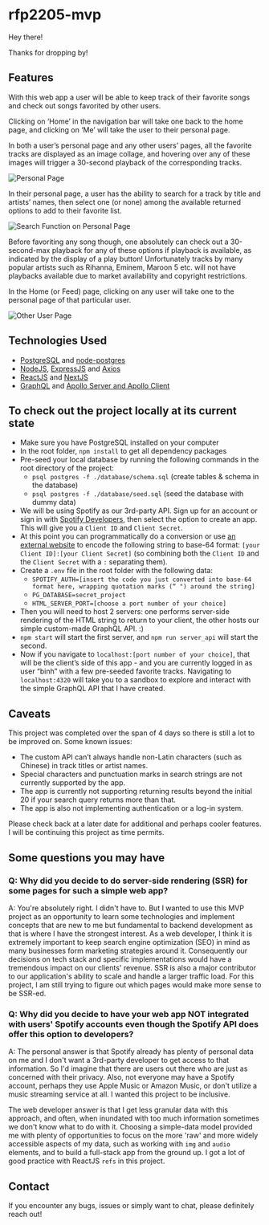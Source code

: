 # rfp2205-mvp
Hey there!

Thanks for dropping by!

## Features
With this web app a user will be able to keep track of their favorite songs and check out songs favorited by other users.

Clicking on ‘Home’ in the navigation bar will take one back to the home page, and clicking on ‘Me’ will take the user to their personal page. 

In both a user’s personal page and any other users’ pages, all the favorite tracks are displayed as an image collage, and hovering over any of these images will trigger a 30-second playback of the corresponding tracks.

![Personal Page](https://i.imgur.com/cHSrMHj.png)

In their personal page, a user has the ability to search for a track by title and artists’ names, then select one (or none) among the available returned options to add to their favorite list.

![Search Function on Personal Page](https://i.imgur.com/sRuSDc7.png)

Before favoriting any song though, one absolutely can check out a 30-second-max playback for any of these options if playback is available, as indicated by the display of a play button! Unfortunately tracks by many popular artists such as Rihanna, Eminem, Maroon 5 etc. will not have playbacks available due to market availability and copyright restrictions.

In the Home (or Feed) page, clicking on any user will take one to the personal page of that particular user.

![Other User Page](https://i.imgur.com/ZoHIxUM.png)

## Technologies Used
- [PostgreSQL](https://www.postgresql.org/) and [node-postgres](https://node-postgres.com/)
- [NodeJS](https://nodejs.dev/), [ExpressJS](https://expressjs.com/) and [Axios](https://axios-http.com/)
- [ReactJS](https://reactjs.org/) and [NextJS](https://nextjs.org/)
- [GraphQL](https://graphql.org/) and [Apollo Server and Apollo Client](https://www.apollographql.com/)

## To check out the project locally at its current state
- Make sure you have PostgreSQL installed on your computer
- In the root folder, `npm install` to get all dependency packages
- Pre-seed your local database by running the following commands in the root directory of the project:
  - `psql postgres -f ./database/schema.sql` (create tables & schema in the database)
  - `psql postgres -f ./database/seed.sql` (seed the database with dummy data)
- We will be using Spotify as our 3rd-party API. Sign up for an account or sign in with [Spotify Developers](https://developer.spotify.com/dashboard/login), then select the option to create an app. This will give you a `Client ID` and `Client Secret`.
- At this point you can programmatically do a conversion or use [an external website](https://www.base64encode.org/) to encode the following string to base-64 format: `[your Client ID]:[your Client Secret]` (so combining both the `Client ID` and the `Client Secret` with a `:` separating them).
- Create a `.env` file in the root folder with the following data:
  - `SPOTIFY_AUTH=[insert the code you just converted into base-64 format here, wrapping quotation marks (“ ") around the string]`
  - `PG_DATABASE=secret_project`
  - `HTML_SERVER_PORT=[choose a port number of your choice]`
- Then you will need to host 2 servers: one performs server-side rendering of the HTML string to return to your client, the other hosts our simple custom-made GraphQL API. :)
- `npm start` will start the first server, and `npm run server_api` will start the second.
- Now if you navigate to `localhost:[port number of your choice]`, that will be the client’s side of this app - and you are currently logged in as user “binh” with a few pre-seeded favorite tracks. Navigating to `localhost:4320` will take you to a sandbox to explore and interact with the simple GraphQL API that I have created.

## Caveats
This project was completed over the span of 4 days so there is still a lot to be improved on. Some known issues:
- The custom API can’t always handle non-Latin characters (such as Chinese) in track titles or artist names.
- Special characters and punctuation marks in search strings are not currently supported by the app.
- The app is currently not supporting returning results beyond the initial 20 if your search query returns more than that.
- The app is also not implementing authentication or a log-in system.

Please check back at a later date for additional and perhaps cooler features. I will be continuing this project as time permits.

## Some questions you may have
### Q: Why did you decide to do server-side rendering (SSR) for some pages for such a simple web app?
A: You're absolutely right. I didn't have to. But I wanted to use this MVP project as an opportunity to learn some technologies and implement concepts that are new to me but fundamental to backend development as that is where I have the strongest interest. As a web developer, I think it is extremely important to keep search engine optimization (SEO) in mind as many businesses form marketing strategies around it. Consequently our decisions on tech stack and specific implementations would have a tremendous impact on our clients' revenue. SSR is also a major contributor to our application's ability to scale and handle a larger traffic load. For this project, I am still trying to figure out which pages would make more sense to be SSR-ed.

### Q: Why did you decide to have your web app NOT integrated with users' Spotify accounts even though the Spotify API does offer this option to developers?
A: The personal answer is that Spotify already has plenty of personal data on me and I don't want a 3rd-party developer to get access to that information. So I'd imagine that there are users out there who are just as concerned with their privacy. Also, not everyone may have a Spotify account, perhaps they use Apple Music or Amazon Music, or don't utilize a music streaming service at all. I wanted this project to be inclusive.

The web developer answer is that I get less granular data with this approach, and often, when inundated with too much information sometimes we don't know what to do with it. Choosing a simple-data model provided me with plenty of opportunities to focus on the more 'raw' and more widely accessible aspects of my data, such as working with `img` and `audio` elements, and to build a full-stack app from the ground up. I got a lot of good practice with ReactJS `refs` in this project.

## Contact
If you encounter any bugs, issues or simply want to chat, please definitely reach out!
